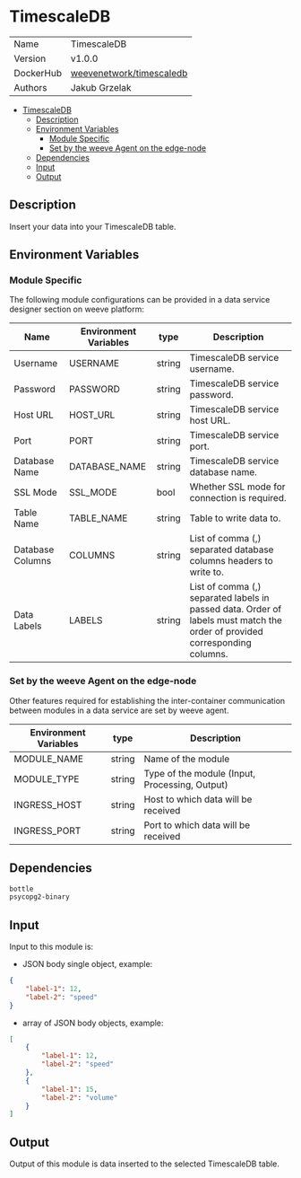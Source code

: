 # TimescaleDB

|           |                                                                               |
| --------- | ----------------------------------------------------------------------------- |
| Name      | TimescaleDB                                                                   |
| Version   | v1.0.0                                                                        |
| DockerHub | [weevenetwork/timescaledb](https://hub.docker.com/r/weevenetwork/timescaledb) |
| Authors   | Jakub Grzelak                                                                 |

- [TimescaleDB](#timescaledb)
  - [Description](#description)
  - [Environment Variables](#environment-variables)
    - [Module Specific](#module-specific)
    - [Set by the weeve Agent on the edge-node](#set-by-the-weeve-agent-on-the-edge-node)
  - [Dependencies](#dependencies)
  - [Input](#input)
  - [Output](#output)

## Description

Insert your data into your TimescaleDB table.

## Environment Variables

### Module Specific

The following module configurations can be provided in a data service designer section on weeve platform:

| Name             | Environment Variables | type   | Description                                                                                                                |
| ---------------- | --------------------- | ------ | -------------------------------------------------------------------------------------------------------------------------- |
| Username         | USERNAME              | string | TimescaleDB service username.                                                                                              |
| Password         | PASSWORD              | string | TimescaleDB service password.                                                                                              |
| Host URL         | HOST_URL              | string | TimescaleDB service host URL.                                                                                              |
| Port             | PORT                  | string | TimescaleDB service port.                                                                                                  |
| Database Name    | DATABASE_NAME         | string | TimescaleDB service database name.                                                                                         |
| SSL Mode         | SSL_MODE              | bool | Whether SSL mode for connection is required.                                                                               |
| Table Name       | TABLE_NAME            | string | Table to write data to.                                                                                                    |
| Database Columns | COLUMNS               | string | List of comma (,) separated database columns headers to write to.                                                          |
| Data Labels      | LABELS                | string | List of comma (,) separated labels in passed data. Order of labels must match the order of provided corresponding columns. |

### Set by the weeve Agent on the edge-node

Other features required for establishing the inter-container communication between modules in a data service are set by weeve agent.

| Environment Variables | type   | Description                                    |
| --------------------- | ------ | ---------------------------------------------- |
| MODULE_NAME           | string | Name of the module                             |
| MODULE_TYPE           | string | Type of the module (Input, Processing, Output) |
| INGRESS_HOST          | string | Host to which data will be received            |
| INGRESS_PORT          | string | Port to which data will be received            |

## Dependencies

```txt
bottle
psycopg2-binary
```

## Input

Input to this module is:

* JSON body single object, example:

```json
{
    "label-1": 12,
    "label-2": "speed"
}
```

* array of JSON body objects, example:

```json
[
    {
        "label-1": 12,
        "label-2": "speed"
    },
    {
        "label-1": 15,
        "label-2": "volume"
    }
]
```

## Output

Output of this module is data inserted to the selected TimescaleDB table.
